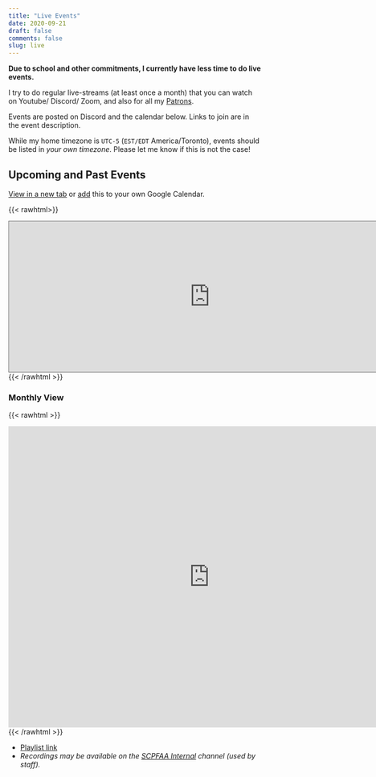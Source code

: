 ```yaml
---
title: "Live Events"
date: 2020-09-21
draft: false
comments: false
slug: live
---
```


**Due to school and other commitments, I currently have less time to do live events.**

I try to do regular live-streams (at least once a month) that you can watch on Youtube/ Discord/ Zoom, and also for all my [Patrons](/support).

Events are posted on Discord and the calendar below. Links to join are in the event description.

While my home timezone is `UTC-5` (`EST/EDT` America/Toronto), events should be listed in *your own timezone*. Please let me know if this is not the case!

## Upcoming and Past Events

<a href="https://calendar.google.com/calendar/embed?src=30juca5qk5m65jhcc5l1avuse0%40group.calendar.google.com" target="_blank">View in a new tab</a> or [add](https://calendar.google.com/calendar/u/0/r?cid=30juca5qk5m65jhcc5l1avuse0@group.calendar.google.com) this to your own Google Calendar.

{{< rawhtml>}}
<iframe src="https://calendar.google.com/calendar/embed?height=400&amp;wkst=1&amp;bgcolor=%23ffffff&amp;ctz=America%2FToronto&amp;src=MzBqdWNhNXFrNW02NWpoY2M1bDFhdnVzZTBAZ3JvdXAuY2FsZW5kYXIuZ29vZ2xlLmNvbQ&amp;color=%233F51B5&amp;mode=AGENDA&amp;showNav=0&amp;showTitle=0&amp;showPrint=0&amp;showTabs=0&amp;showCalendars=0" style="border:solid 1px #777" width="800" height="300" frameborder="0" scrolling="no"></iframe>
{{< /rawhtml >}}

### Monthly View

{{< rawhtml >}}
<iframe src="https://calendar.google.com/calendar/embed?src=30juca5qk5m65jhcc5l1avuse0%40group.calendar.google.com&ctz=America%2FToronto" style="border: 0" width="800" height="600" frameborder="0" scrolling="no"></iframe>
{{< /rawhtml >}}

* [Playlist link](https://www.youtube.com/playlist?list=PLg9w-hysP5nJWhTutmxsSHB90znXrOIHu)
* *Recordings may be available on the [SCPFAA Internal](https://www.youtube.com/channel/UCUtf8-Sfa3Xknpfh1oZUsIw) channel (used by staff).*
